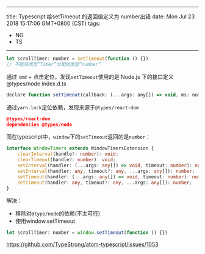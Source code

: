 
---
title: Typescript 给setTimeout 的返回值定义为 number出错
date: Mon Jul 23 2018 15:17:06 GMT+0800 (CST)
tags:
 - NG
 - TS
---

```js
let scrollTimer: number = setTimeout(function () {})
// 不能将类型“Timer”分配给类型“number”
```
通过 `cmd` + 点击定位，发现`setTimeout`使用的是 Node.js 下的接口定义
@types/node index.d.ts
```js
declare function setTimeout(callback: (...args: any[]) => void, ms: number, ...args: any[]): NodeJS.Timer;
```
通过`yarn.lock`定位依赖，发现来源于`@types/react-dom`
```package.json
@types/react-dom
dependencies @types/node
```

而在typescript中，`window`下的`setTimeout`返回的是`number`：
```typescript
interface WindowTimers extends WindowTimersExtension {
    clearInterval(handle?: number): void;
    clearTimeout(handle?: number): void;
    setInterval(handler: (...args: any[]) => void, timeout: number): number;
    setInterval(handler: any, timeout?: any, ...args: any[]): number;
    setTimeout(handler: (...args: any[]) => void, timeout: number): number;
    setTimeout(handler: any, timeout?: any, ...args: any[]): number;
}

```

解决：
- 移除对`@type/node`的依赖(不太可行)
- 使用window.setTimeout
```js
let scrollTimer: number = window.setTimeout(function () {})
```

https://github.com/TypeStrong/atom-typescript/issues/1053